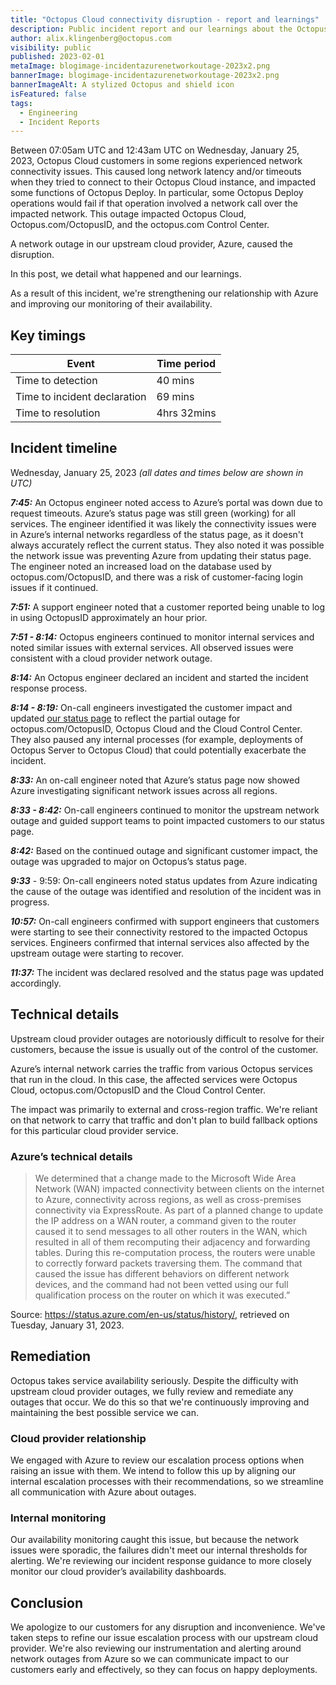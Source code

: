 ```yaml
---
title: "Octopus Cloud connectivity disruption - report and learnings"
description: Public incident report and our learnings about the Octopus Cloud network connectivity disruption from January 25, 2023.
author: alix.klingenberg@octopus.com
visibility: public
published: 2023-02-01
metaImage: blogimage-incidentazurenetworkoutage-2023x2.png
bannerImage: blogimage-incidentazurenetworkoutage-2023x2.png
bannerImageAlt: A stylized Octopus and shield icon
isFeatured: false
tags:
  - Engineering
  - Incident Reports
---
```


Between 07:05am UTC and 12:43am UTC on Wednesday, January 25, 2023, Octopus Cloud customers in some regions experienced network connectivity issues. This caused long network latency and/or timeouts when they tried to connect to their Octopus Cloud instance, and impacted some functions of Octopus Deploy. In particular, some Octopus Deploy operations would fail if that operation involved a network call over the impacted network. This outage impacted Octopus Cloud, Octopus.com/OctopusID, and the octopus.com Control Center.

A network outage in our upstream cloud provider, Azure, caused the disruption.

In this post, we detail what happened and our learnings.

As a result of this incident, we're strengthening our relationship with Azure and improving our monitoring of their availability.

## Key timings

| Event                        | Time period |
| ---------------------------- | ----------- |
| Time to detection            | 40 mins     |
| Time to incident declaration | 69 mins     |
| Time to resolution           | 4hrs 32mins |

## Incident timeline

Wednesday, January 25, 2023 _(all dates and times below are shown in UTC)_

**_7:45:_** An Octopus engineer noted access to Azure’s portal was down due to request timeouts. Azure’s status page was still green (working) for all services. The engineer identified it was likely the connectivity issues were in Azure’s internal networks regardless of the status page, as it doesn't always accurately reflect the current status. They also noted it was possible the network issue was preventing Azure from updating their status page. The engineer noted an increased load on the database used by octopus.com/OctopusID, and there was a risk of customer-facing login issues if it continued.

**_7:51:_** A support engineer noted that a customer reported being unable to log in using OctopusID approximately an hour prior.

**_7:51 - 8:14:_** Octopus engineers continued to monitor internal services and noted similar issues with external services. All observed issues were consistent with a cloud provider network outage.

**_8:14:_** An Octopus engineer declared an incident and started the incident response process.

**_8:14 - 8:19:_** On-call engineers investigated the customer impact and updated [our status page](https://status.octopus.com/) to reflect the partial outage for octopus.com/OctopusID, Octopus Cloud and the Cloud Control Center. They also paused any internal processes (for example, deployments of Octopus Server to Octopus Cloud) that could potentially exacerbate the incident.

**_8:33:_** An on-call engineer noted that Azure’s status page now showed Azure investigating significant network issues across all regions.

**_8:33 - 8:42:_** On-call engineers continued to monitor the upstream network outage and guided support teams to point impacted customers to our status page.

**_8:42:_** Based on the continued outage and significant customer impact, the outage was upgraded to major on Octopus’s status page.

**_9:33_** - 9:59: On-call engineers noted status updates from Azure indicating the cause of the outage was identified and resolution of the incident was in progress.

**_10:57:_** On-call engineers confirmed with support engineers that customers were starting to see their connectivity restored to the impacted Octopus services. Engineers confirmed that internal services also affected by the upstream outage were starting to recover.

**_11:37:_** The incident was declared resolved and the status page was updated accordingly.

## Technical details

Upstream cloud provider outages are notoriously difficult to resolve for their customers, because the issue is usually out of the control of the customer.

Azure’s internal network carries the traffic from various Octopus services that run in the cloud. In this case, the affected services were Octopus Cloud, octopus.com/OctopusID and the Cloud Control Center. 

The impact was primarily to external and cross-region traffic. We're reliant on that network to carry that traffic and don't plan to build fallback options for this particular cloud provider service.

### Azure’s technical details

> We determined that a change made to the Microsoft Wide Area Network (WAN) impacted connectivity between clients on the internet to Azure, connectivity across regions, as well as cross-premises connectivity via ExpressRoute. As part of a planned change to update the IP address on a WAN router, a command given to the router caused it to send messages to all other routers in the WAN, which resulted in all of them recomputing their adjacency and forwarding tables. During this re-computation process, the routers were unable to correctly forward packets traversing them. The command that caused the issue has different behaviors on different network devices, and the command had not been vetted using our full qualification process on the router on which it was executed.”

Source: https://status.azure.com/en-us/status/history/, retrieved on Tuesday, January 31, 2023.

## Remediation

Octopus takes service availability seriously. Despite the difficulty with upstream cloud provider outages, we fully review and remediate any outages that occur. We do this so that we're continuously improving and maintaining the best possible service we can.

### Cloud provider relationship

We engaged with Azure to review our escalation process options when raising an issue with them. We intend to follow this up by aligning our internal escalation processes with their recommendations, so we streamline all communication with Azure about outages.

### Internal monitoring

Our availability monitoring caught this issue, but because the network issues were sporadic, the failures didn't meet our internal thresholds for alerting. We're reviewing our incident response guidance to more closely monitor our cloud provider’s availability dashboards.

## Conclusion

We apologize to our customers for any disruption and inconvenience. We've taken steps to refine our issue escalation process with our upstream cloud provider. We're also reviewing our instrumentation and alerting around network outages from Azure so we can communicate impact to our customers early and effectively, so they can focus on happy deployments.
